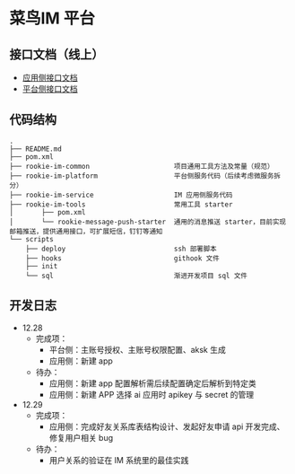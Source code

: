# 菜鸟IM 平台
## 接口文档（线上）
- [应用侧接口文档](http://106.54.240.161:8080/rookie/v1/doc.html#/)
- [平台侧接口文档](http://106.54.240.161:8000/rookie/v1/doc.html#/)
## 代码结构
```
.
├── README.md
├── pom.xml
├── rookie-im-common                     项目通用工具方法及常量（规范）
├── rookie-im-platform                   平台侧服务代码（后续考虑微服务拆分）
├── rookie-im-service                    IM 应用侧服务代码
├── rookie-im-tools                      常用工具 starter
│       ├── pom.xml
│       └── rookie-message-push-starter  通用的消息推送 starter，目前实现邮箱推送，提供通用接口，可扩展短信，钉钉等通知
└── scripts
    ├── deploy                           ssh 部署脚本
    ├── hooks                            githook 文件
    ├── init
    └── sql                              渐进开发项目 sql 文件

```
## 开发日志
- 12.28
  - 完成项：
    - 平台侧：主账号授权、主账号权限配置、aksk 生成
    - 应用侧：新建 app
  - 待办：
    - 应用侧：新建 app 配置解析需后续配置确定后解析到特定类
    - 应用侧：新建 APP 选择 ai 应用时 apikey 与 secret 的管理
- 12.29
  - 完成项：  
    - 应用侧：完成好友关系库表结构设计、发起好友申请 api 开发完成、修复用户相关 bug
  - 待办：
    - 用户关系的验证在 IM 系统里的最佳实践